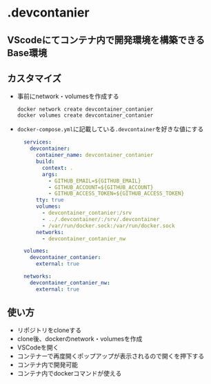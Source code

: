 # .devcontanier

## VScodeにてコンテナ内で開発環境を構築できるBase環境

## カスタマイズ

- 事前にnetwork・volumesを作成する
  ``` bin/bash
  docker network create devcontainer_contanier
  docker volumes create devcontainer_contanier
  ```

- `docker-compose.yml`に記載している`.devcontainer`を好きな値にする
  ``` yaml
    services:
      devcontainer:
        container_name: devcontainer_contanier
        build: 
          context: .
          args:
            - GITHUB_EMAIL=${GITHUB_EMAIL}
            - GITHUB_ACCOUNT=${GITHUB_ACCOUNT}
            - GITHUB_ACCESS_TOKEN=${GITHUB_ACCESS_TOKEN}
        tty: true
        volumes:
          - devcontainer_contanier:/srv
          - ../.devcontainer/:/srv/.devcontainer
          - /var/run/docker.sock:/var/run/docker.sock
        networks:
          - devcontainer_contanier_nw

    volumes:
      devcontainer_contanier:
        external: true

    networks:
      devcontainer_contanier_nw:
        external: true
  ```

## 使い方

- リポジトリをcloneする
- clone後、dockerのnetwork・volumesを作成
- VSCodeを開く
- コンテナーで再度開くポップアップが表示されるので開くを押下する
- コンテナ内で開発可能
- コンテナ内でdockerコマンドが使える